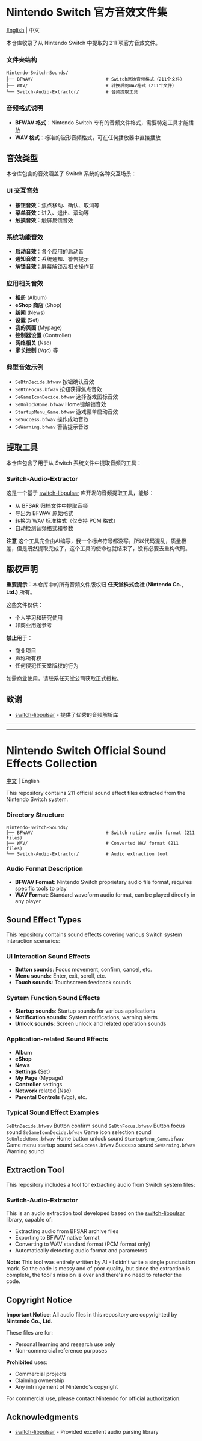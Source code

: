# Nintendo Switch 官方音效文件集

[English](#english-version) | 中文

本仓库收录了从 Nintendo Switch 中提取的 211 项官方音效文件。

### 文件夹结构

```
Nintendo-Switch-Sounds/
├── BFWAV/                           # Switch原始音频格式（211个文件）
├── WAV/                             # 转换后的WAV格式（211个文件）
└── Switch-Audio-Extractor/          # 音频提取工具
```

### 音频格式说明

- **BFWAV 格式**：Nintendo Switch 专有的音频文件格式，需要特定工具才能播放
- **WAV 格式**：标准的波形音频格式，可在任何播放器中直接播放

## 音效类型

本仓库包含的音效涵盖了 Switch 系统的各种交互场景：

### UI 交互音效
- **按钮音效**：焦点移动、确认、取消等
- **菜单音效**：进入、退出、滚动等
- **触摸音效**：触屏反馈音效

### 系统功能音效
- **启动音效**：各个应用的启动音
- **通知音效**：系统通知、警告提示
- **解锁音效**：屏幕解锁及相关操作音

### 应用相关音效
- **相册** (Album)
- **eShop 商店** (Shop)
- **新闻** (News)
- **设置** (Set)
- **我的页面** (Mypage)
- **控制器设置** (Controller)
- **网络相关** (Nso)
- **家长控制** (Vgc) 等

### 典型音效示例

-  `SeBtnDecide.bfwav`             按钮确认音效 
-  `SeBtnFocus.bfwav`              按钮获得焦点音效 
-  `SeGameIconDecide.bfwav`        选择游戏图标音效 
-  `SeUnlockHome.bfwav`            Home键解锁音效 
-  `StartupMenu_Game.bfwav`        游戏菜单启动音效 
-  `SeSuccess.bfwav`               操作成功音效 
-  `SeWarning.bfwav`               警告提示音效 

## 提取工具

本仓库包含了用于从 Switch 系统文件中提取音频的工具：

### Switch-Audio-Extractor

这是一个基于 [switch-libpulsar](https://github.com/p-sam/switch-libpulsar) 库开发的音频提取工具，能够：

- 从 BFSAR 归档文件中提取音频
- 导出为 BFWAV 原始格式
- 转换为 WAV 标准格式（仅支持 PCM 格式）
- 自动检测音频格式和参数

**注意** 这个工具完全由AI编写，我一个标点符号都没写。所以代码混乱，质量极差，但是既然提取完成了，这个工具的使命也就结束了，没有必要去重构代码。


## 版权声明

**重要提示**：本仓库中的所有音频文件版权归 **任天堂株式会社 (Nintendo Co., Ltd.)** 所有。

这些文件仅供：
- 个人学习和研究使用
- 非商业用途参考

**禁止**用于：
- 商业项目
- 声称所有权
- 任何侵犯任天堂版权的行为

如需商业使用，请联系任天堂公司获取正式授权。

## 致谢

- [switch-libpulsar](https://github.com/p-sam/switch-libpulsar) - 提供了优秀的音频解析库

---
---

# <a id="english-version"></a>Nintendo Switch Official Sound Effects Collection

[中文](#nintendo-switch-官方音效文件集) | English

This repository contains 211 official sound effect files extracted from the Nintendo Switch system.

### Directory Structure

```
Nintendo-Switch-Sounds/
├── BFWAV/                           # Switch native audio format (211 files)
├── WAV/                             # Converted WAV format (211 files)
└── Switch-Audio-Extractor/          # Audio extraction tool
```

### Audio Format Description

- **BFWAV Format**: Nintendo Switch proprietary audio file format, requires specific tools to play
- **WAV Format**: Standard waveform audio format, can be played directly in any player

## Sound Effect Types

This repository contains sound effects covering various Switch system interaction scenarios:

### UI Interaction Sound Effects
- **Button sounds**: Focus movement, confirm, cancel, etc.
- **Menu sounds**: Enter, exit, scroll, etc.
- **Touch sounds**: Touchscreen feedback sounds

### System Function Sound Effects
- **Startup sounds**: Startup sounds for various applications
- **Notification sounds**: System notifications, warning alerts
- **Unlock sounds**: Screen unlock and related operation sounds

### Application-related Sound Effects
- **Album**
- **eShop**
- **News**
- **Settings** (Set)
- **My Page** (Mypage)
- **Controller** settings
- **Network** related (Nso)
- **Parental Controls** (Vgc), etc.

### Typical Sound Effect Examples

  `SeBtnDecide.bfwav`             Button confirm sound
  `SeBtnFocus.bfwav`              Button focus sound
  `SeGameIconDecide.bfwav`        Game icon selection sound
  `SeUnlockHome.bfwav`            Home button unlock sound
  `StartupMenu_Game.bfwav`        Game menu startup sound
  `SeSuccess.bfwav`               Success sound
  `SeWarning.bfwav`               Warning sound

## Extraction Tool

This repository includes a tool for extracting audio from Switch system files:

### Switch-Audio-Extractor

This is an audio extraction tool developed based on the [switch-libpulsar](https://github.com/p-sam/switch-libpulsar) library, capable of:

- Extracting audio from BFSAR archive files
- Exporting to BFWAV native format
- Converting to WAV standard format (PCM format only)
- Automatically detecting audio format and parameters

**Note:** This tool was entirely written by AI - I didn't write a single punctuation mark. So the code is messy and of poor quality, but since the extraction is complete, the tool's mission is over and there's no need to refactor the code.


## Copyright Notice

**Important Notice**: All audio files in this repository are copyrighted by **Nintendo Co., Ltd.**

These files are for:
- Personal learning and research use only
- Non-commercial reference purposes

**Prohibited** uses:
- Commercial projects
- Claiming ownership
- Any infringement of Nintendo's copyright

For commercial use, please contact Nintendo for official authorization.

## Acknowledgments

- [switch-libpulsar](https://github.com/p-sam/switch-libpulsar) - Provided excellent audio parsing library





